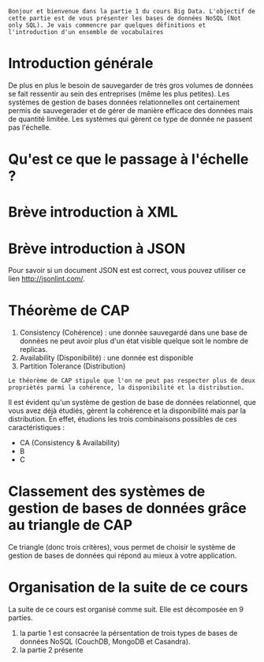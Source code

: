 ``Bonjour et bienvenue dans la partie 1 du cours Big Data. L'objectif de cette partie est de vous présenter les bases de données NoSQL (Not only SQL). Je vais commencre par quelques définitions et l'introduction d'un ensemble de vocabulaires``   

# Introduction générale 


De plus en plus le besoin de sauvegarder de très gros volumes de données se fait ressentir au sein des entreprises (même les plus petites). Les systèmes de gestion de bases données relationnelles ont certainement permis de sauvegerader et de gérer de manière efficace des données mais de quantité limitée. Les systèmes qui gèrent ce type de donnée ne passent pas l'échelle. 

# Qu'est ce que le passage à l'échelle ? 

# Brève introduction à XML 


# Brève introduction à JSON

Pour savoir si un document JSON est est correct, vous pouvez utiliser ce lien http://jsonlint.com/. 



# Théorème de CAP 

1. Consistency (Cohérence) : une donnée sauvegardé dans une base de données ne peut avoir plus d'un état visible quelque soit le nombre de replicas. 
2. Availability (Disponibilité) : une donnée est disponible 
3. Partition Tolerance (Distribution)


``Le théorème de CAP stipule que l'on ne peut pas respecter plus de deux propriètés parmi la cohérence, la disponibilité et la distribution.``

Il est évident qu'un système de gestion de base de données relationnel, que vous avez déjà étudiés, gèrent la cohérence et la disponibilité mais par la distribution. En effet, étudions les trois combinaisons possibles de ces caractéristiques : 

- CA (Consistency & Availability)
- B
- C


# Classement des systèmes de gestion de bases de données grâce au triangle de CAP

Ce triangle (donc trois critères), vous permet de choisir le système de gestion de bases de données qui répond au mieux à votre application. 

# Organisation de la suite de ce cours
La suite de ce cours est organisé comme suit.  Elle est décomposée en 9 parties. 

1. la partie 1 est consacrée la pérsentation de trois types de bases de données NoSQL (CouchDB, MongoDB et Casandra). 
2. la partie 2 présente  
